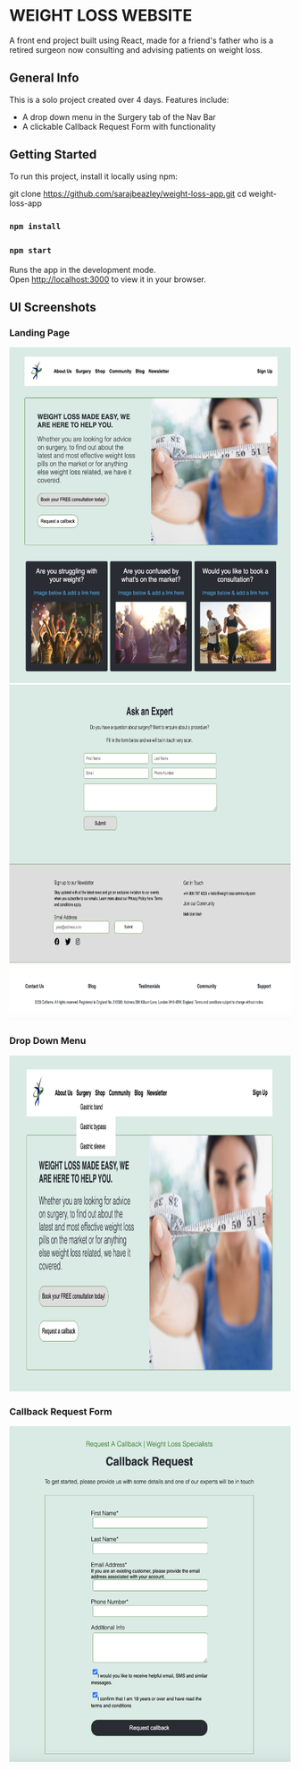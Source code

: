 # WEIGHT LOSS WEBSITE

A front end project built using React, made for  a friend's father who is a retired surgeon now consulting and advising patients on weight loss.

## General Info

This is a solo project created over 4 days.
Features include:
* A drop down menu in the Surgery tab of the Nav Bar 
* A clickable Callback Request Form with functionality

## Getting Started

To run this project, install it locally using npm:

 git clone <https://github.com/sarajbeazley/weight-loss-app.git> cd weight-loss-app
  
### `npm install`

### `npm start`

Runs the app in the development mode.\
Open [http://localhost:3000](http://localhost:3000) to view it in your browser.

## UI Screenshots

### Landing Page

<img src="landing page top.png" alt="landing page" height="600" width="600" />

<img src="landing page bottom.png" alt="landing page" height="600" width="550" />

### Drop Down Menu

<img src="drop down menu.png" alt="landing page" height="600" width="800" />

### Callback Request Form

<img src="callback form.png" alt="landing page" height="600" width="600" />